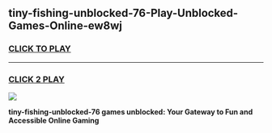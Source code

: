 
## tiny-fishing-unblocked-76-Play-Unblocked-Games-Online-ew8wj
<h3>
<a href="https://premium76.site?title=tiny-fishing-unblocked-76&ref=25A">CLICK TO PLAY</a></h3>
<hr>

<h3>
<a href="https://premium76.site?title=tiny-fishing-unblocked-76&ref=25A">CLICK 2 PLAY</a>
  
</h3>

<a href="https://premium76.site?title=tiny-fishing-unblocked-76&ref=25A"><img src="https://clearcache.store/games.png"></a>


**tiny-fishing-unblocked-76 games unblocked: Your Gateway to Fun and Accessible Online Gaming**
